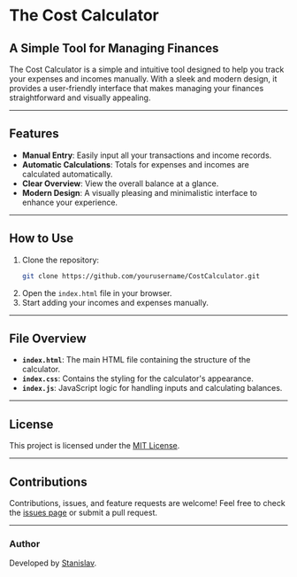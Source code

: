 # The Cost Calculator

## A Simple Tool for Managing Finances

The Cost Calculator is a simple and intuitive tool designed to help you track your expenses and incomes manually. With a sleek and modern design, it provides a user-friendly interface that makes managing your finances straightforward and visually appealing.

---

## Features

- **Manual Entry**: Easily input all your transactions and income records.
- **Automatic Calculations**: Totals for expenses and incomes are calculated automatically.
- **Clear Overview**: View the overall balance at a glance.
- **Modern Design**: A visually pleasing and minimalistic interface to enhance your experience.

---

## How to Use

1. Clone the repository:
   ```bash
   git clone https://github.com/yourusername/CostCalculator.git
   ```
2. Open the `index.html` file in your browser.
3. Start adding your incomes and expenses manually.

---

## File Overview

- **`index.html`**: The main HTML file containing the structure of the calculator.
- **`index.css`**: Contains the styling for the calculator's appearance.
- **`index.js`**: JavaScript logic for handling inputs and calculating balances.

---

## License

This project is licensed under the [MIT License](LICENSE).

---

## Contributions

Contributions, issues, and feature requests are welcome! Feel free to check the [issues page](https://github.com/yourusername/CostCalculator/issues) or submit a pull request.

---

### Author

Developed by [Stanislav](https://github.com/StanislavKamenov).
